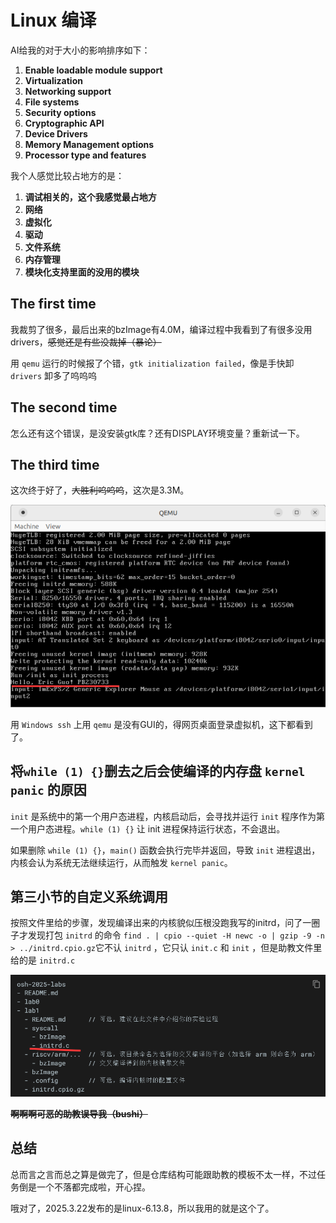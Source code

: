 # Linux 编译

AI给我的对于大小的影响排序如下：
1. **Enable loadable module support**
2. **Virtualization**
3. **Networking support**
4. **File systems**
5. **Security options**
6. **Cryptographic API**
7. **Device Drivers**
8. **Memory Management options**
9. **Processor type and features**

我个人感觉比较占地方的是：
1. **调试相关的，这个我感觉最占地方**
2. **网络**
3. **虚拟化**
4. **驱动**
5. **文件系统**
6. **内存管理**
7. **模块化支持里面的没用的模块**

## The first time

我裁剪了很多，最后出来的bzImage有4.0M，编译过程中我看到了有很多没用drivers，~~感觉还是有些没裁掉（暴论）~~

用 `qemu` 运行的时候报了个错，`gtk initialization failed`，像是手快卸 `drivers` 卸多了呜呜呜

## The second time

怎么还有这个错误，是没安装gtk库？还有DISPLAY环境变量？重新试一下。

## The third time

这次终于好了，~~大胜利呜呜呜~~，这次是3.3M。

![qemu](src/qemu.png)

用 `Windows ssh` 上用 `qemu` 是没有GUI的，得网页桌面登录虚拟机，这下都看到了。

## 将`while (1) {}`删去之后会使编译的内存盘 `kernel panic` 的原因

`init` 是系统中的第一个用户态进程，内核启动后，会寻找并运行 `init` 程序作为第一个用户态进程。`while (1) {}` 让 init 进程保持运行状态，不会退出。

如果删除 `while (1) {}`，`main()` 函数会执行完毕并返回，导致 `init` 进程退出，内核会认为系统无法继续运行，从而触发 `kernel panic`。

## 第三小节的自定义系统调用

按照文件里给的步骤，发现编译出来的内核貌似压根没跑我写的initrd，问了一圈子才发现打包 `initrd` 的命令 `find . | cpio --quiet -H newc -o | gzip -9 -n > ../initrd.cpio.gz`它不认 `initrd` ，它只认 `init.c` 和 `init` ，但是助教文件里给的是 `initrd.c`

![initrd](src/initrd.png)

**~~啊啊啊可恶的助教误导我（bushi）~~**

## 总结

总而言之言而总之算是做完了，但是仓库结构可能跟助教的模板不太一样，不过任务倒是一个不落都完成啦，开心捏。

哦对了，2025.3.22发布的是linux-6.13.8，所以我用的就是这个了。